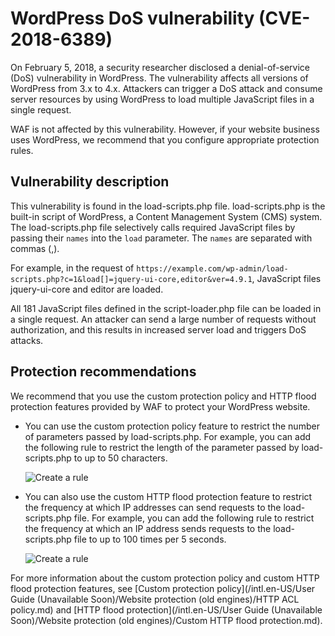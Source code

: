 # WordPress DoS vulnerability \(CVE-2018-6389\)

On February 5, 2018, a security researcher disclosed a denial-of-service \(DoS\) vulnerability in WordPress. The vulnerability affects all versions of WordPress from 3.x to 4.x. Attackers can trigger a DoS attack and consume server resources by using WordPress to load multiple JavaScript files in a single request.

WAF is not affected by this vulnerability. However, if your website business uses WordPress, we recommend that you configure appropriate protection rules.

## Vulnerability description

This vulnerability is found in the load-scripts.php file. load-scripts.php is the built-in script of WordPress, a Content Management System \(CMS\) system. The load-scripts.php file selectively calls required JavaScript files by passing their `names` into the `load` parameter. The `names` are separated with commas \(,\).

For example, in the request of `https://example.com/wp-admin/load-scripts.php?c=1&load[]=jquery-ui-core,editor&ver=4.9.1`, JavaScript files jquery-ui-core and editor are loaded.

All 181 JavaScript files defined in the script-loader.php file can be loaded in a single request. An attacker can send a large number of requests without authorization, and this results in increased server load and triggers DoS attacks.

## Protection recommendations

We recommend that you use the custom protection policy and HTTP flood protection features provided by WAF to protect your WordPress website.

-   You can use the custom protection policy feature to restrict the number of parameters passed by load-scripts.php. For example, you can add the following rule to restrict the length of the parameter passed by load-scripts.php to up to 50 characters.

    ![Create a rule](https://static-aliyun-doc.oss-cn-hangzhou.aliyuncs.com/assets/img/en-US/6525338951/p7189.png)

-   You can also use the custom HTTP flood protection feature to restrict the frequency at which IP addresses can send requests to the load-scripts.php file. For example, you can add the following rule to restrict the frequency at which an IP address sends requests to the load-scripts.php file to up to 100 times per 5 seconds.

    ![Create a rule](https://static-aliyun-doc.oss-cn-hangzhou.aliyuncs.com/assets/img/en-US/6525338951/p7190.png)


For more information about the custom protection policy and custom HTTP flood protection features, see [Custom protection policy](/intl.en-US/User Guide (Unavailable Soon)/Website protection (old engines)/HTTP ACL policy.md) and [HTTP flood protection](/intl.en-US/User Guide (Unavailable Soon)/Website protection (old engines)/Custom HTTP flood protection.md).

